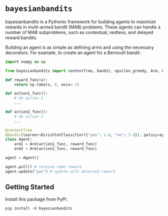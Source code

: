 # `bayesianbandits`

bayesianbandits is a Pythonic framework for building agents to maximize rewards in multi-armed bandit (MAB) problems. These agents can handle a number of MAB subproblems, such as contextual, restless, and delayed reward bandits.

Building an agent is as simple as defining arms and using the necessary decorators. For example, to create an agent for a Bernoulli bandit:

```python
import numpy as np

from bayesianbandits import contextfree, bandit, epsilon_greedy, Arm, DirichletClassifier

def reward_func(x):
    return np.take(x, 0, axis=-1)

def action1_func():
    # do action 1
    ...

def action2_func():
    # do action 2
    ...

@contextfree
@bandit(learner=DirichletClassifier({"yes": 1.0, "no": 1.0}), policy=epsilon_greedy(0.1))
class Agent:
    arm1 = Arm(action1_func, reward_func)
    arm2 = Arm(action2_func, reward_func)

agent = Agent()

agent.pull() # receive some reward
agent.update("yes") # update with observed reward

```

## Getting Started

Install this package from PyPI.

```
pip install -U bayesianbandits
```